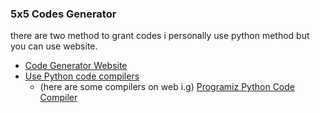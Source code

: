 ### 5x5 Codes Generator
there are two method to grant codes i personally use python method but you can use website.
- [Code Generator Website](https://notaganesh.github.io/5x5-code-generator/)
- [Use Python code compilers](https://raw.githubusercontent.com/NotAGanesh/5x5-code-generator/refs/heads/main/main.py)
  - (here are some compilers on web i.g) [Programiz Python Code Compiler](https://www.programiz.com/python-programming/online-compiler/)  
